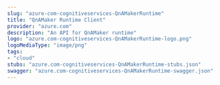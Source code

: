 ```yaml
---
slug: "azure-com-cognitiveservices-QnAMakerRuntime"
title: "QnAMaker Runtime Client"
provider: "azure.com"
description: "An API for QnAMaker runtime"
logo: "azure.com-cognitiveservices-QnAMakerRuntime-logo.png"
logoMediaType: "image/png"
tags:
- "cloud"
stubs: "azure.com-cognitiveservices-QnAMakerRuntime-stubs.json"
swagger: "azure.com-cognitiveservices-QnAMakerRuntime-swagger.json"
---
```

